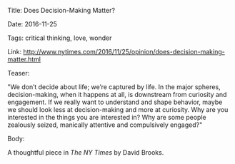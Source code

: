Title: Does Decision-Making Matter?

Date: 2016-11-25

Tags: critical thinking, love, wonder

Link: http://www.nytimes.com/2016/11/25/opinion/does-decision-making-matter.html

Teaser:

"We don’t decide about life; we’re captured by life. In the major spheres, decision-making, when it happens at all, is downstream from curiosity and engagement. If we really want to understand and shape behavior, maybe we should look less at decision-making and more at curiosity. Why are you interested in the things you are interested in? Why are some people zealously seized, manically attentive and compulsively engaged?"

Body:

A thoughtful piece in *The NY Times* by David Brooks.
